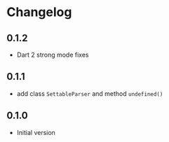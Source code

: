# Changelog

## 0.1.2

- Dart 2 strong mode fixes

## 0.1.1

- add class `SettableParser` and method `undefined()`

## 0.1.0

- Initial version
